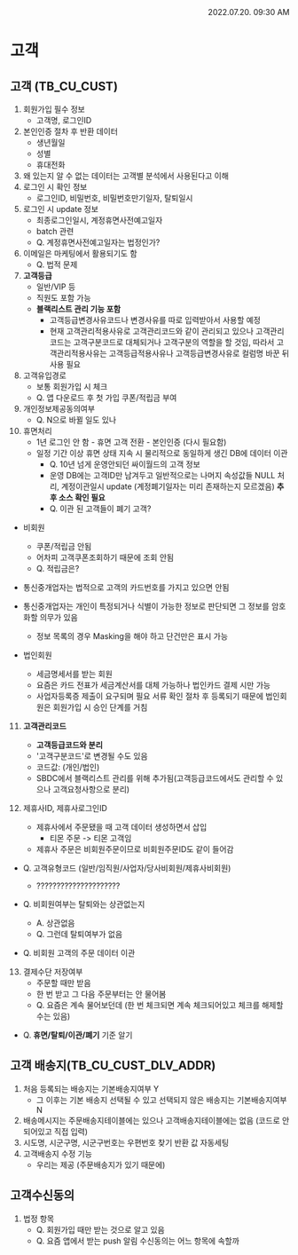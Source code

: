<div style="text-align: right"> 2022.07.20. 09:30 AM </div>

# 고객

## 고객 (TB_CU_CUST)
1. 회원가입 필수 정보
    - 고객명, 로그인ID
2. 본인인증 절차 후 반환 데이터
    - 생년월일
    - 성별
    - 휴대전화
3. 왜 있는지 알 수 없는 데이터는 고객별 분석에서 사용된다고 이해
4. 로그인 시 확인 정보
    - 로그인ID, 비밀번호, 비밀번호만기일자, 탈퇴일시
5. 로그인 시 update 정보
    - 최종로그인일시, 계정휴면사전예고일자
    - batch 관련
    - Q. 계정휴면사전예고일자는 법정인가?
6. 이메일은 마케팅에서 활용되기도 함
    - Q. 법적 문제
7. **고객등급**
    - 일반/VIP 등
    - 직원도 포함 가능
    - **블랙리스트 관리 기능 포함**
        - 고객등급변경사유코드나 변경사유를 따로 입력받아서 사용할 예정
        - 현재 고객관리적용사유로 고객관리코드와 같이 관리되고 있으나 고객관리코드는 고객구분코드로 대체되거나 고객구분의 역할을 할 것임, 따라서 고객관리적용사유는 고객등급적용사유나 고객등급변경사유로 컬럼명 바꾼 뒤 사용 필요
8. 고객유입경로
    - 보통 회원가입 시 체크
    - Q. 앱 다운로드 후 첫 가입 쿠폰/적립금 부여
9. 개인정보제공동의여부
    - Q. N으로 바뀔 일도 있나
10. 휴면처리
    - 1년 로그인 안 함 - 휴면 고객 전환 - 본인인증 (다시 필요함)
    - 일정 기간 이상 휴면 상태 지속 시 물리적으로 동일하게 생긴 DB에 데이터 이관
        - Q. 10년 넘게 운영안되던 싸이월드의 고객 정보
        - 운영 DB에는 고객ID만 남겨두고 일반적으로는 나머지 속성값들 NULL 처리, 계정이관일시 update (계정폐기일자는 미리 존재하는지 모르겠음) **추후 소스 확인 필요**
        - Q. 이관 된 고객들이 폐기 고객?

* 비회원
    - 쿠폰/적립금 안됨
    - 어차피 고객쿠폰조회하기 때문에 조회 안됨
    - Q. 적립금은?

* 통신중개업자는 법적으로 고객의 카드번호를 가지고 있으면 안됨
* 통신중개업자는 개인이 특정되거나 식별이 가능한 정보로 판단되면 그 정보를 암호화할 의무가 있음
    - 정보 목록의 경우 Masking을 해야 하고 단건만은 표시 가능

* 법인회원
    - 세금명세서를 받는 회원
    - 요즘은 카드 전표가 세금계산서를 대체 가능하나 법인카드 결제 시만 가능
    - 사업자등록증 제출이 요구되며 필요 서류 확인 절차 후 등록되기 때문에 법인회원은 회원가입 시 승인 단계를 거침

11. **고객관리코드**
    - **고객등급코드와 분리**
    - '고객구분코드'로 변경될 수도 있음
    - 코드값: (개인/법인)
    - SBDC에서 블랙리스트 관리를 위해 추가됨(고객등급코드에서도 관리할 수 있으나 고객요청사항으로 분리)

12. 제휴사ID, 제휴사로그인ID
    - 제휴사에서 주문됐을 때 고객 데이터 생성하면서 삽입
        - 티몬 주문 -> 티몬 고객임
    - 제휴사 주문은 비회원주문이므로 비회원주문ID도 같이 들어감

* Q. 고객유형코드 (일반/임직원/사업자/당사비회원/제휴사비회원)
    - ?????????????????????

* Q. 비회원여부는 탈퇴와는 상관없는지
    - A. 상관없음
    - Q. 그런데 탈퇴여부가 없음

* Q. 비회원 고객의 주문 데이터 이관

13. 결제수단 저장여부
    - 주문할 때만 받음
    - 한 번 받고 그 다음 주문부터는 안 물어봄
    - Q. 요즘은 계속 물어보던데 (한 번 체크되면 계속 체크되어있고 체크를 해제할 수는 있음)

* Q. **휴면/탈퇴/이관/폐기** 기준 알기

## 고객 배송지(TB_CU_CUST_DLV_ADDR)
1. 처음 등록되는 배송지는 기본배송지여부 Y
    - 그 이후는 기본 배송지 선택될 수 있고 선택되지 않은 배송지는 기본배송지여부 N
2. 배송메시지는 주문배송지테이블에는 있으나 고객배송지테이블에는 없음 (코드로 안 되어있고 직접 입력)
3. 시도명, 시군구명, 시군구번호는 우편번호 찾기 반환 값 자동세팅
4. 고객배송지 수정 기능
    - 우리는 제공 (주문배송지가 있기 때문에)

## 고객수신동의
1. 법정 항목
    - Q. 회원가입 때만 받는 것으로 알고 있음
    - Q. 요즘 앱에서 받는 push 알림 수신동의는 어느 항목에 속할까